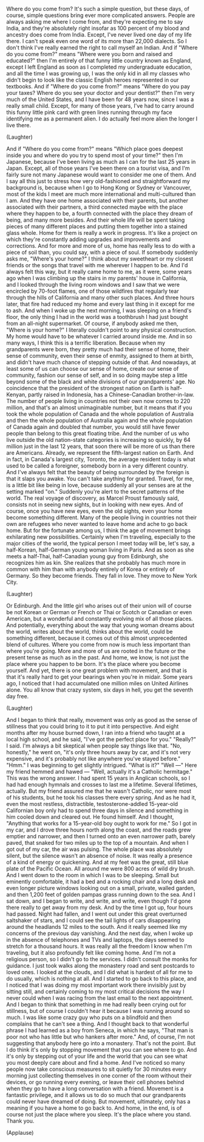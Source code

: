 
Where do you come from?
It&#39;s such a simple question,
but these days, of course,
simple questions
bring ever more complicated answers.
People are always asking
me where I come from,
and they&#39;re expecting me to say India,
and they&#39;re absolutely right
insofar as 100 percent
of my blood and ancestry
does come from India.
Except, I&#39;ve never lived
one day of my life there.
I can&#39;t speak even one word
of its more than 22,000 dialects.
So I don&#39;t think I&#39;ve really
earned the right
to call myself an Indian.
And if &quot;Where do you come from?&quot;
means &quot;Where were you born
and raised and educated?&quot;
then I&#39;m entirely
of that funny little country
known as England,
except I left England
as soon as I completed
my undergraduate education,
and all the time I was growing up,
I was the only kid in all my classes
who didn&#39;t begin to look
like the classic English heroes
represented in our textbooks.
And if &quot;Where do you come from?&quot;
means &quot;Where do you pay your taxes?
Where do you see your doctor
and your dentist?&quot;
then I&#39;m very much of the United States,
and I have been for 48 years now,
since I was a really small child.
Except, for many of those years,
I&#39;ve had to carry around this
funny little pink card
with green lines running through my face
identifying me as a permanent alien.
I do actually feel more alien
the longer I live there.

(Laughter)

And if &quot;Where do you come from?&quot;
means &quot;Which place goes deepest inside you
and where do you try
to spend most of your time?&quot;
then I&#39;m Japanese,
because I&#39;ve been living as much as I can
for the last 25 years in Japan.
Except, all of those years
I&#39;ve been there on a tourist visa,
and I&#39;m fairly sure not many Japanese
would want to consider me one of them.
And I say all this just to stress
how very old-fashioned and straightforward
my background is,
because when I go to Hong
Kong or Sydney or Vancouver,
most of the kids I meet
are much more international
and multi-cultured than I am.
And they have one home
associated with their parents,
but another associated
with their partners,
a third connected maybe with the place
where they happen to be,
a fourth connected with the place
they dream of being,
and many more besides.
And their whole life will be
spent taking pieces
of many different places
and putting them together
into a stained glass whole.
Home for them is really
a work in progress.
It&#39;s like a project
on which they&#39;re constantly adding
upgrades and improvements and corrections.
And for more and more of us,
home has really less to do
with a piece of soil
than, you could say, with a piece of soul.
If somebody suddenly asks
me, &quot;Where&#39;s your home?&quot;
I think about my sweetheart
or my closest friends
or the songs that travel with me
wherever I happen to be.
And I&#39;d always felt this way,
but it really came home to me, as it were,
some years ago when
I was climbing up the stairs
in my parents&#39; house in California,
and I looked through the living
room windows
and I saw that we were
encircled by 70-foot flames,
one of those wildfires
that regularly tear through
the hills of California
and many other such places.
And three hours later,
that fire had reduced
my home and every last thing in it
except for me to ash.
And when I woke up the next morning,
I was sleeping on a friend&#39;s floor,
the only thing I had
in the world was a toothbrush
I had just bought
from an all-night supermarket.
Of course, if anybody asked me then,
&quot;Where is your home?&quot;
I literally couldn&#39;t point
to any physical construction.
My home would have to be whatever
I carried around inside me.
And in so many ways, I think
this is a terrific liberation.
Because when my grandparents were born,
they pretty much had their sense of home,
their sense of community,
even their sense of enmity,
assigned to them at birth,
and didn&#39;t have much chance
of stepping outside of that.
And nowadays, at least some of us
can choose our sense of home,
create our sense of community,
fashion our sense of self, and in so doing
maybe step a little beyond
some of the black and white divisions
of our grandparents&#39; age.
No coincidence that the president
of the strongest nation
on Earth is half-Kenyan,
partly raised in Indonesia,
has a Chinese-Canadian brother-in-law.
The number of people living
in countries not their own
now comes to 220 million,
and that&#39;s an almost unimaginable number,
but it means that if you took
the whole population of Canada
and the whole population of Australia
and then the whole population
of Australia again
and the whole population of Canada again
and doubled that number,
you would still have
fewer people than belong
to this great floating tribe.
And the number of us who live outside
the old nation-state categories
is increasing so quickly,
by 64 million just in the last 12 years,
that soon there will be more
of us than there are Americans.
Already, we represent
the fifth-largest nation on Earth.
And in fact, in Canada&#39;s largest
city, Toronto,
the average resident today
is what used to be called
a foreigner, somebody born
in a very different country.
And I&#39;ve always felt that the beauty
of being surrounded by the foreign
is that it slaps you awake.
You can&#39;t take anything for granted.
Travel, for me, is a little bit
like being in love,
because suddenly all your senses
are at the setting marked &quot;on.&quot;
Suddenly you&#39;re alert to the secret
patterns of the world.
The real voyage of discovery,
as Marcel Proust famously said,
consists not in seeing new sights,
but in looking with new eyes.
And of course, once you have new eyes,
even the old sights, even your home
become something different.
Many of the people living
in countries not their own
are refugees who never
wanted to leave home
and ache to go back home.
But for the fortunate among us,
I think the age of movement brings
exhilarating new possibilities.
Certainly when I&#39;m traveling,
especially to the major
cities of the world,
the typical person I meet today
will be, let&#39;s say, a half-Korean,
half-German young woman
living in Paris.
And as soon as she meets a half-Thai,
half-Canadian young guy from Edinburgh,
she recognizes him as kin.
She realizes that she probably
has much more in common with him
than with anybody entirely
of Korea or entirely of Germany.
So they become friends. They fall in love.
They move to New York City.

(Laughter)

Or Edinburgh.
And the little girl
who arises out of their union
will of course be not Korean or German
or French or Thai or Scotch or Canadian
or even American, but a wonderful
and constantly evolving
mix of all those places.
And potentially, everything about the way
that young woman dreams about the world,
writes about the world,
thinks about the world,
could be something different,
because it comes out of this
almost unprecedented
blend of cultures.
Where you come from now
is much less important
than where you&#39;re going.
More and more of us
are rooted in the future
or the present tense
as much as in the past.
And home, we know, is not just the place
where you happen to be born.
It&#39;s the place where you become yourself.
And yet,
there is one great problem with movement,
and that is that it&#39;s really
hard to get your bearings
when you&#39;re in midair.
Some years ago, I noticed
that I had accumulated
one million miles
on United Airlines alone.
You all know that crazy system,
six days in hell, you get
the seventh day free.

(Laughter)

And I began to think that really,
movement was only as good
as the sense of stillness
that you could bring to it
to put it into perspective.
And eight months
after my house burned down,
I ran into a friend who taught
at a local high school,
and he said, &quot;I&#39;ve got
the perfect place for you.&quot;
&quot;Really?&quot; I said. I&#39;m
always a bit skeptical
when people say things like that.
&quot;No, honestly,&quot; he went on,
&quot;it&#39;s only three hours away by car,
and it&#39;s not very expensive,
and it&#39;s probably not like anywhere
you&#39;ve stayed before.&quot;
&quot;Hmm.&quot; I was beginning to get
slightly intrigued. &quot;What is it?&quot;
&quot;Well —&quot; Here my friend hemmed and hawed —
&quot;Well, actually
it&#39;s a Catholic hermitage.&quot;
This was the wrong answer.
I had spent 15 years in Anglican schools,
so I had had enough hymnals
and crosses to last me a lifetime.
Several lifetimes, actually.
But my friend assured me
that he wasn&#39;t Catholic,
nor were most of his students,
but he took his classes
there every spring.
And as he had it,
even the most restless, distractible,
testosterone-addled
15-year-old Californian boy
only had to spend three days in silence
and something in him cooled
down and cleared out.
He found himself.
And I thought, &quot;Anything
that works for a 15-year-old boy
ought to work for me.&quot;
So I got in my car,
and I drove three hours north
along the coast,
and the roads grew emptier and narrower,
and then I turned
onto an even narrower path,
barely paved, that snaked for two miles
up to the top of a mountain.
And when I got out of my car,
the air was pulsing.
The whole place was absolutely silent,
but the silence wasn&#39;t
an absence of noise.
It was really a presence of a kind
of energy or quickening.
And at my feet was the great,
still blue plate
of the Pacific Ocean.
All around me were 800
acres of wild dry brush.
And I went down to the room
in which I was to be sleeping.
Small but eminently comfortable,
it had a bed and a rocking chair
and a long desk and even longer
picture windows
looking out on a small,
private, walled garden,
and then 1,200 feet of golden pampas grass
running down to the sea.
And I sat down, and I began to write,
and write, and write,
even though I&#39;d gone there
really to get away from my desk.
And by the time I got up,
four hours had passed.
Night had fallen,
and I went out under this great
overturned saltshaker of stars,
and I could see the tail lights of cars
disappearing around the headlands
12 miles to the south.
And it really seemed
like my concerns of the previous day
vanishing.
And the next day, when I woke up
in the absence of telephones
and TVs and laptops,
the days seemed to stretch
for a thousand hours.
It was really all the freedom
I know when I&#39;m traveling,
but it also profoundly
felt like coming home.
And I&#39;m not a religious person,
so I didn&#39;t go to the services.
I didn&#39;t consult the monks for guidance.
I just took walks along the monastery road
and sent postcards to loved ones.
I looked at the clouds,
and I did what is hardest
of all for me to do usually,
which is nothing at all.
And I started to go back to this place,
and I noticed that I was doing
my most important work there
invisibly just by sitting still,
and certainly coming
to my most critical decisions
the way I never could when I was racing
from the last email
to the next appointment.
And I began to think that something in me
had really been crying out for stillness,
but of course I couldn&#39;t hear it
because I was running around so much.
I was like some crazy guy
who puts on a blindfold
and then complains
that he can&#39;t see a thing.
And I thought back
to that wonderful phrase
I had learned as a boy from Seneca,
in which he says, &quot;That man is poor
not who has little but who hankers
after more.&quot;
And, of course, I&#39;m not suggesting
that anybody here go into a monastery.
That&#39;s not the point.
But I do think
it&#39;s only by stopping movement
that you can see where to go.
And it&#39;s only by stepping
out of your life and the world
that you can see what you
most deeply care about
and find a home.
And I&#39;ve noticed so many people now
take conscious measures
to sit quietly for 30 minutes
every morning just collecting themselves
in one corner of the room
without their devices,
or go running every evening,
or leave their cell phones behind
when they go to have a long
conversation with a friend.
Movement is a fantastic privilege,
and it allows us to do so
much that our grandparents
could never have dreamed of doing.
But movement, ultimately,
only has a meaning if you
have a home to go back to.
And home, in the end, is of course
not just the place where you sleep.
It&#39;s the place where you stand.
Thank you.

(Applause)

